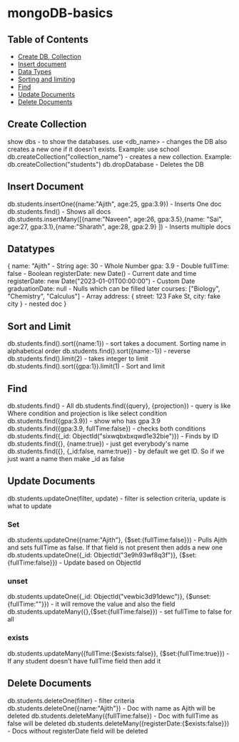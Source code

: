 # mongoDB-basics
## Table of Contents
- [Create DB, Collection](#create-collection)
- [Insert document](#insert-document)
- [Data Types](#datatypes)
- [Sorting and limiting](#sort-and-limit)
- [Find](#find)
- [Update Documents](#update-documents)
- [Delete Documents](#delete-documents)

## Create Collection
show dbs - to show the databases.
use <db_name> - changes the DB also creates a new one if it doesn't exists. Example: use school
db.createCollection("collection_name") - creates a new collection. Example: db.createCollection("students")
db.dropDatabase - Deletes the DB

## Insert Document
db.students.insertOne({name:"Ajith", age:25, gpa:3.9}) - Inserts One doc
db.students.find() - Shows all docs
db.students.insertMany([{name:"Naveen", age:26, gpa:3.5},{name: "Sai", age:27, gpa:3.1},{name:"Sharath", age:28, gpa:2.9} ]) - Inserts multiple docs

## Datatypes
{
name: "Ajith" - String
age: 30 - Whole Number
gpa: 3.9 - Double
fullTime: false - Boolean
registerDate: new Date() - Current date and time 
registerDate: new Date("2023-01-01T00:00:00") - Custom Date
graduationDate: null - Nulls which can be filled later
courses: ["Biology", "Chemistry", "Calculus"] - Array
address: {
          street: 123 Fake St,
          city: fake city
          }              - nested doc
}

## Sort and Limit
db.students.find().sort({name:1}) - sort takes a document. Sorting name in alphabetical order
db.students.find().sort({name:-1}) - reverse
db.students.find().limit(2) - takes integer to limit
db.students.find().sort({gpa:1}).limit(1) - Sort and limit

## Find
db.students.find() - All
db.students.find({query}, {projection}) - query is like Where condition and projection is like select condition
db.students.find({gpa:3.9}) - show who has gpa 3.9
db.students.find({gpa:3.9, fullTime:false}) - checks both conditions
db.students.find({_id: ObjectId("sixwqbxbxqwd1e32bie")}) - Finds by ID
db.students.find({}, {name:true}) - just get everybody's name
db.students.find({}, {_id:false, name:true}) - by default we get ID. So if we just want a name then make _id as false

## Update Documents
db.students.updateOne(filter, update) - filter is selection criteria, update is what to update
### Set
db.students.updateOne({name:"Ajith"}, {$set:{fullTime:false}}) - Pulls Ajith and sets fullTime as false. If that field is not present then adds a new one
db.students.updateOne({_id: ObjectId("3e9h93wf8q3f")}, {$set:{fullTime:false}}) - Update based on ObjectId
### unset
db.students.updateOne({_id: ObjectId("vewbic3d91dewc")}, {$unset:{fullTime:""}}) - it will remove the value and also the field 
db.students.updateMany({},{$set:{fullTime:false}}) - set fullTime to false for all
### exists
db.students.updateMany({fullTime:{$exists:false}}, {$set:{fullTime:true}}) - If any student doesn't have fullTime field then add it


## Delete Documents
db.students.deleteOne(filter) - filter criteria
db.students.deleteOne({name:"Ajith"}) - Doc with name as Ajith will be deleted
db.students.deleteMany({fullTime:false}) - Doc with fullTime as false will be deleted
db.students.deleteMany({registerDate:{$exists:false}}) - Docs without registerDate field will be deleted


